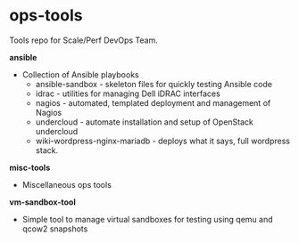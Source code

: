 ops-tools
=========
Tools repo for Scale/Perf DevOps Team.

**ansible**
  - Collection of Ansible playbooks
    * ansible-sandbox - skeleton files for quickly testing Ansible code
    * idrac - utilities for managing Dell iDRAC interfaces
    * nagios - automated, templated deployment and management of Nagios
    * undercloud - automate installation and setup of OpenStack undercloud
    * wiki-wordpress-nginx-mariadb - deploys what it says, full wordpress stack.

**misc-tools**
  - Miscellaneous ops tools

**vm-sandbox-tool**
  - Simple tool to manage virtual sandboxes for testing using qemu and qcow2 snapshots
